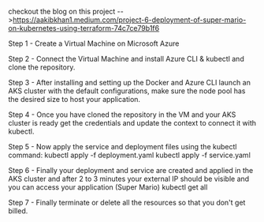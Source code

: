 checkout the blog on this project -->https://aakibkhan1.medium.com/project-6-deployment-of-super-mario-on-kubernetes-using-terraform-74c7ce79b1f6

Step 1 - Create a Virtual Machine on Microsoft Azure 

Step 2 - Connect the Virtual Machine and install Azure CLI & kubectl and clone the repository.

Step 3 - After installing and setting up the Docker and Azure CLI launch an AKS cluster with the default configurations, make sure the node pool has the desired size to host your application.

Step 4 - Once you have cloned the repository in the VM and your AKS cluster is ready get the credentials and update the context to connect it with kubectl.

Step 5 - Now apply the service and deployment files using the kubectl command:
kubectl apply -f deployment.yaml
kubectl apply -f service.yaml

Step 6 - Finally your deployment and service are created and applied in the AKS cluster and after 2 to 3 minutes your external IP should be visible and you can access your application (Super Mario)
kubectl get all


Step 7 - Finally terminate or delete all the resources so that you don't get billed.


